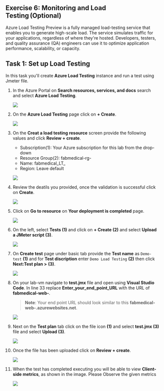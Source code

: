 ## Exercise 6: Monitoring and Load Testing (Optional)

Azure Load Testing Preview is a fully managed load-testing service that enables you to generate high-scale load. The service simulates traffic for your applications, regardless of where they're hosted. Developers, testers, and quality assurance (QA) engineers can use it to optimize application performance, scalability, or capacity.

## Task 1: Set up Load Testing

In this task you'll create **Azure Load Testing** instance and run a test using Jmeter file.

1. In the Azure Portal on **Search resources, services, and docs** search and select **Azure Load Testing**.

    ![](media/Ex6-T1-S1.png)

2. On the **Azure Load Testing** page click on **+ Create**.
   
    ![](media/Ex6-T1-S2.png)
      
3.  On the **Creat a load testing resource** screen provide the following values and click **Review + create**.

    - Subscription(1): Your Azure subscription for this lab from the drop-down
    - Resource Group(2): fabmedical-rg-<inject key="DeploymentID" enableCopy="false" />
    - Name: fabmedical_LT_<inject key="DeploymentID" enableCopy="false" />
    - Region: Leave default
    
     ![](media/Ex6-T1-S3.1.png)
 
4. Review the deatils you provided, once the validation is successful click on **Create**.
        
     ![](media/Ex6-T1-S4.png)

5.  Click on **Go to resource** on **Your deployment is completed** page.

     ![](media/Ex6-T1-S5.png)

6.  On the left, select **Tests (1)** and click on **+ Create (2)** and select **Upload a JMeter script (3)**.

     ![](media/Ex6-T1-S6.1.png)

7.  On **Create test** page under basic tab provide the **Test name** as `Demo-test` **(1)** and for **Test discription** enter `Demo Load Testing` **(2)**  then click **Next:Test plan >** **(3)**.

     ![](media/Ex6-T1-S7.png)

8. On your lab-vm navigate to **test.jmx** file and open using **Visual Studio Code**. In line 33 replace **Enter_your_end_point_URL** with the URL of **fabmedical-web-<inject key="DeploymentID" enableCopy="false" />**.
  
     > **Note**: Your end point URL should look similar to this **fabmedical-web-<inject key="DeploymentID" enableCopy="false" />.azurewebsites.net**.
  
     ![](media/Ex6-T1-S8.png)
       
9. Next on the **Test plan** tab click on the file icon **(1)** and select **test.jmx (3)** file and select **Upload (3)**.
    
     ![](media/Ex6-T1-S9.1.png)

10. Once the file has been uploaded click on **Review + create**.

     ![](media/Ex6-T1-S10.png)

11. When the test has completed executing you will be able to view **Client-side metrics**, as shown in the image. Please Observe the given metrics 

     ![](media/Ex6-T1-S11.png)
